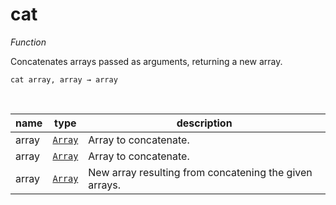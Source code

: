 # cat

_Function_

Concatenates arrays passed as arguments, returning a new array.

<pre><code>cat array, array &rarr; array</code></pre>
<br>

| name | type | description |
|------|------|-------------|
|array|[`Array`][array]|Array to concatenate.|
|array|[`Array`][array]|Array to concatenate.|
|array|[`Array`][array]|New array resulting from concatening the given arrays.|



[array]: https://developer.mozilla.org/en-US/docs/Web/JavaScript/Reference/Global_Objects/Array